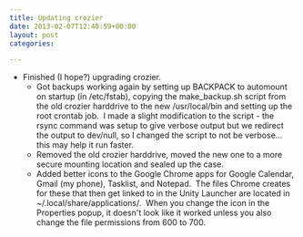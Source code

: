 ```yaml
---
title: Updating crozier
date: 2013-02-07T12:40:59+00:00
layout: post
categories:

---
```

  * Finished (I hope?) upgrading crozier.
      * Got backups working again by setting up BACKPACK to automount on startup (in /etc/fstab), copying the make_backup.sh script from the old crozier harddrive to the new /usr/local/bin and setting up the root crontab job.  I made a slight modification to the script - the rsync command was setup to give verbose output but we redirect the output to dev/null, so I changed the script to not be verbose... this may help it run faster.
      * Removed the old crozier harddrive, moved the new one to a more secure mounting location and sealed up the case.
      * Added better icons to the Google Chrome apps for Google Calendar, Gmail (my phone), Tasklist, and Notepad.  The files Chrome creates for these that then get linked to in the Unity Launcher are located in ~/.local/share/applications/.  When you change the icon in the Properties popup, it doesn't look like it worked unless you also change the file permissions from 600 to 700.
